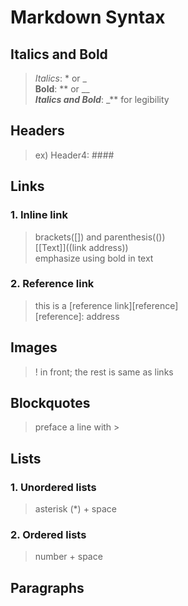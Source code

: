# Markdown Syntax

## Italics and Bold
>_Italics_: * or _  
>**Bold**: ** or __  
>**_Italics and Bold_**: _** for legibility  
## Headers
>ex) Header4: ####  
## Links
### 1. Inline link
>brackets([]) and parenthesis(())  
>[[Text]]((link address))  
>emphasize using bold in text  
### 2. Reference link<br>
>this is a [reference link][reference]<br>
>[reference]: address<br>
## Images<br> 
>! in front; the rest is same as links <br>
## Blockquotes<br>
>preface a line with ><br>
## Lists<br>
### 1. Unordered lists<br>
>asterisk (*) + space<br>
### 2. Ordered lists<br>
>number + space<br>
## Paragraphs<br>
